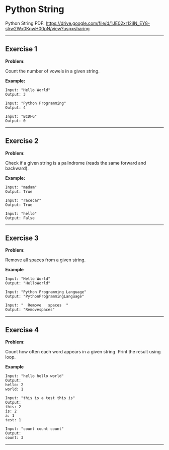 # Python String

Python String PDF:
https://drive.google.com/file/d/1JE02xr12iIN_EY8-slrw2Wx0KqwH00pN/view?usp=sharing


---

## Exercise 1

**Problem:**

Count the number of vowels in a given string.

**Example:**

	Input: "Hello World"  
	Output: 3  
	
	Input: "Python Programming"  
	Output: 4  
	
	Input: "BCDFG"  
	Output: 0  

---

## Exercise 2

**Problem:**

Check if a given string is a palindrome (reads the same forward and backward).

**Example:**

	Input: "madam"  
	Output: True  
	
	Input: "racecar"  
	Output: True  
	
	Input: "hello"  
	Output: False  

---

## Exercise 3

**Problem:**

Remove all spaces from a given string.

**Example**

	Input: "Hello World"  
	Output: "HelloWorld"  
	
	Input: "Python Programming Language"  
	Output: "PythonProgrammingLanguage"  
	
	Input: "  Remove   spaces  "  
	Output: "Removespaces"  
---

## Exercise 4

**Problem:**

Count how often each word appears in a given string. Print the result using loop.

**Example**

	Input: "hello hello world"  
	Output:  
	hello: 2  
	world: 1  
	
	Input: "this is a test this is"  
	Output:  
	this: 2  
	is: 2  
	a: 1  
	test: 1  
	
	Input: "count count count"  
	Output:  
	count: 3  


---
